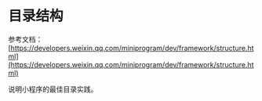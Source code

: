 # 目录结构

参考文档：[https://developers.weixin.qq.com/miniprogram/dev/framework/structure.html](https://developers.weixin.qq.com/miniprogram/dev/framework/structure.html)

说明小程序的最佳目录实践。
